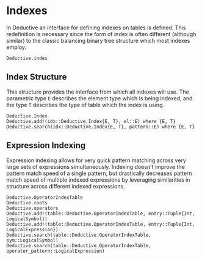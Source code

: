 # Indexes

In Deductive an interface for defining indexes on tables is defined. This redefinition is necessary since the form of index is often
different (although similar) to the classic balancing binary tree structure which most indexes employ.

```@docs
Deductive.index
```

## Index Structure

This structure provides the interface from which all indexes will use. The parametric type `E` describes the element type which
is being indexed, and the type `T` describes the type of table which the index is using.

```@docs
Deductive.Index
Deductive.add!(idx::Deductive.Index{E, T}, el::E) where {E, T}
Deductive.search(idx::Deductive.Index{E, T}, pattern::E) where {E, T}
```

## Expression Indexing

Expression indexing allows for very quick pattern matching across very large sets of expressions simultaneously. Indexing doesn't
improve the pattern match speed of a single pattern, but drastically decreases pattern match speed of multiple indexed expressions
by leveraging similarities in structure across different indexed expressions.

```@docs
Deductive.OperatorIndexTable
Deductive.roots
Deductive.operators
Deductive.add!(table::Deductive.OperatorIndexTable, entry::Tuple{Int, LogicalSymbol})
Deductive.add!(table::Deductive.OperatorIndexTable, entry::Tuple{Int, LogicalExpression})
Deductive.search(table::Deductive.OperatorIndexTable, sym::LogicalSymbol)
Deductive.search(table::Deductive.OperatorIndexTable, operator_pattern::LogicalExpression)
```
